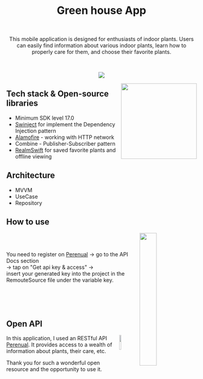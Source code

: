<h1 align="center">Green house App</h1>
<br>
<p align="center">  
This mobile application is designed for enthusiasts of indoor plants. Users can easily find information about various indoor plants, learn how to properly care for them, and choose their favorite plants.
  <br>
</p>
  <br>
<p align="center">
<img src="https://github.com/AlexandraGromova/Greenhouse/assets/75542410/de36073b-5bbc-4c88-9017-dc005d6f6e0f"/>
</p>
  
<img src="![Simulator Screen 2024-05-31 at 00 59 16](https://github.com/AlexandraGromova/Greenhouse/assets/75542410/d4a5f415-bab3-4232-af55-0398b9f7a064)
" align="right" width="200"/>

  ## Tech stack & Open-source libraries
- Minimum SDK level 17.0 
- [Swinject](https://github.com/Swinject/Swinject) for implement the Dependency Injection pattern
- [Alamofire](https://github.com/Alamofire/Alamofire) - working with HTTP network
- Combine - Publisher-Subscriber pattern
- [RealmSwift](https://github.com/realm/realm-swift) for saved favorite plants and offline viewing

  
 ## Architecture
 - MVVM
 - UseCase
 - Repository

  ## How to use

  <img src="https://github.com/AlexandraGromova/Greenhouse/assets/75542410/1fc1eb2b-fadf-4fff-b2fd-4a68663bc967" align="right" width="30%"/>

<br>
<br>

You need to register on [Perenual](https://perenual.com) -> go to the API Docs section<br>
-> tap on "Get api key & access" -><br>
insert your generated key into the project in the RemouteSource file under the variable key.<br>

   <br>
   <br>
   <br>
   
  ## Open API

<img src="https://github.com/AlexandraGromova/Greenhouse/assets/75542410/43f86b8a-287c-405f-bc34-4297f3d26c22" align="right" width="10%"/>

  In this application, I used an RESTful API [Perenual](https://perenual.com/docs/api). It provides access to a wealth of information about plants, their care, etc.<br>
  
  Thank you for such a wonderful open resource and the opportunity to use it.



